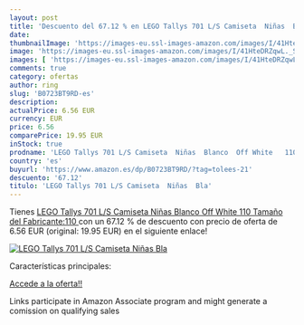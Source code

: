 ```yaml
---
layout: post
title: 'Descuento del 67.12 % en LEGO Tallys 701 L/S Camiseta  Niñas  Bla'
date: 
thumbnailImage: 'https://images-eu.ssl-images-amazon.com/images/I/41HteDRZqwL._SL200_.jpg'
image: 'https://images-eu.ssl-images-amazon.com/images/I/41HteDRZqwL._SL200_.jpg'
images: [ 'https://images-eu.ssl-images-amazon.com/images/I/41HteDRZqwL._SL200_.jpg' ]
comments: true
category: ofertas
author: ring
slug: 'B0723BT9RD-es'
description:
actualPrice: 6.56 EUR
currency: EUR
price: 6.56
comparePrice: 19.95 EUR
inStock: true
prodname: 'LEGO Tallys 701 L/S Camiseta  Niñas  Blanco  Off White   110  Tamaño del Fabricante:110 '
country: 'es'
buyurl: 'https://www.amazon.es/dp/B0723BT9RD/?tag=tolees-21'
descuento: '67.12'
titulo: 'LEGO Tallys 701 L/S Camiseta  Niñas  Bla'
---
```


Tienes [LEGO Tallys 701 L/S Camiseta  Niñas  Blanco  Off White   110  Tamaño del Fabricante:110 ](https://www.amazon.es/dp/B0723BT9RD/?tag=tolees-21) con un 67.12 % de descuento con precio de oferta de 6.56 EUR (original: 19.95 EUR) en el siguiente enlace!

[![LEGO Tallys 701 L/S Camiseta  Niñas  Bla](https://images-eu.ssl-images-amazon.com/images/I/41HteDRZqwL._SL200_.jpg)](https://www.amazon.es/dp/B0723BT9RD/?tag=tolees-21)

Características principales:


[Accede a la oferta!!](https://www.amazon.es/dp/B0723BT9RD/?tag=tolees-21)

Links participate in Amazon Associate program and might generate a comission on qualifying sales


